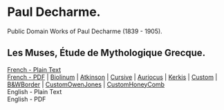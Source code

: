 # Paul Decharme.

Public Domain Works of Paul Decharme (1839 - 1905).

## Les Muses, Étude de Mythologique Grecque.

[French - Plain Text](muses-mythologique-grecque/full-text-french.md)  
[French - PDF](https://cdn.solaranamnesis.com/Decharme/muses_decharme_1869_french.pdf) | [Biolinum](https://cdn.solaranamnesis.com/Decharme/muses_decharme_1869_french_biolinum.pdf) | [Atkinson](https://cdn.solaranamnesis.com/Decharme/muses_decharme_1869_french_atkinson.pdf) | [Cursive](https://cdn.solaranamnesis.com/Decharme/muses_decharme_1869_french_frcursive.pdf) | [Auriocus](https://cdn.solaranamnesis.com/Decharme/muses_decharme_1869_french_aurical.pdf) | [Kerkis](https://cdn.solaranamnesis.com/Decharme/muses_decharme_1869_french_kerkis.pdf) | [Custom](https://cdn.solaranamnesis.com/Decharme/muses_decharme_1869_french_custom.pdf) | [B&WBorder](https://cdn.solaranamnesis.com/Decharme/muses_decharme_1869_french_bwborder.pdf) | [CustomOwenJones](https://cdn.solaranamnesis.com/Decharme/muses_decharme_1869_french_owens.pdf) | [CustomHoneyComb](https://cdn.solaranamnesis.com/Decharme/muses_decharme_1869_french_honeycomb.pdf)   
English - Plain Text  
English - PDF  
